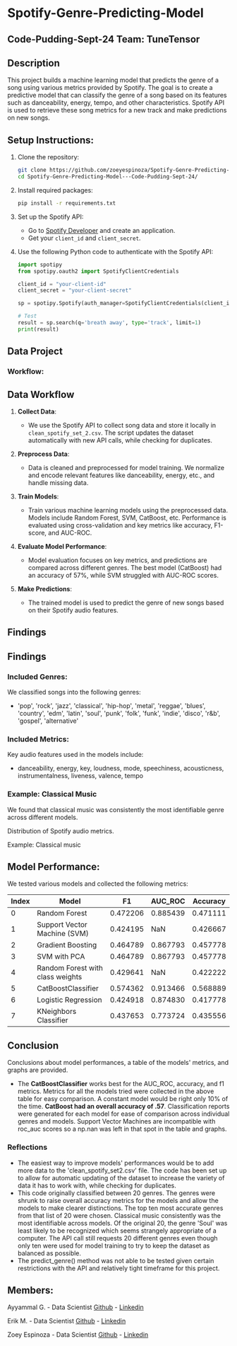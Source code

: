 # Spotify-Genre-Predicting-Model
## Code-Pudding-Sept-24 Team: TuneTensor

## Description
This project builds a machine learning model that predicts the genre of a song using various metrics provided by Spotify. The goal is to create a predictive model that can  classify the genre of a song based on its features such as danceability, energy, tempo, and other characteristics.  Spotify API is used to retrieve these song metrics for a new track and make predictions on new songs.

## Setup Instructions:
1. Clone the repository:
    ```bash
    git clone https://github.com/zoeyespinoza/Spotify-Genre-Predicting-Model---Code-Pudding-Sept-24.git
    cd Spotify-Genre-Predicting-Model---Code-Pudding-Sept-24/
    ```

2. Install required packages:
    ```bash
    pip install -r requirements.txt
    ```

3. Set up the Spotify API:
    - Go to [Spotify Developer](https://developer.spotify.com/) and create an application.
    - Get your `client_id` and `client_secret`.

4. Use the following Python code to authenticate with the Spotify API:
    ```python
    import spotipy
    from spotipy.oauth2 import SpotifyClientCredentials

    client_id = "your-client-id"
    client_secret = "your-client-secret"

    sp = spotipy.Spotify(auth_manager=SpotifyClientCredentials(client_id=client_id, client_secret=client_secret))

    # Test
    result = sp.search(q='breath away', type='track', limit=1)
    print(result)
    ```
## Data Project
### Workflow:
## Data Workflow

1. **Collect Data**:
    - We use the Spotify API to collect song data and store it locally in `clean_spotify_set_2.csv`. The script updates the dataset automatically with new API calls, while checking for duplicates.

2. **Preprocess Data**:
    - Data is cleaned and preprocessed for model training. We normalize and encode relevant features like danceability, energy, etc., and handle missing data.

3. **Train Models**:
    - Train various machine learning models using the preprocessed data. Models include Random Forest, SVM, CatBoost, etc. Performance is evaluated using cross-validation and key metrics like accuracy, F1-score, and AUC-ROC.

4. **Evaluate Model Performance**:
    - Model evaluation focuses on key metrics, and predictions are compared across different genres. The best model (CatBoost) had an accuracy of 57%, while SVM struggled with AUC-ROC scores.

5. **Make Predictions**:
    - The trained model is used to predict the genre of new songs based on their Spotify audio features.

## Findings
## Findings

### Included Genres:
We classified songs into the following genres:
- 'pop', 'rock', 'jazz', 'classical', 'hip-hop', 'metal', 'reggae', 'blues', 'country', 'edm', 'latin', 'soul', 'punk', 'folk', 'funk', 'indie', 'disco', 'r&b', 'gospel', 'alternative'

### Included Metrics:
Key audio features used in the models include:
- danceability, energy, key, loudness, mode, speechiness, acousticness, instrumentalness, liveness, valence, tempo

### Example: Classical Music
We found that classical music was consistently the most identifiable genre across different models.

Distribution of Spotify audio metrics.

Example: Classical music


## Model Performance:

We tested various models and collected the following metrics:

| Index | Model                              | F1        | AUC_ROC  | Accuracy  |
|-------|------------------------------------|-----------|----------|-----------|
| 0     | Random Forest                      | 0.472206  | 0.885439 | 0.471111  |
| 1     | Support Vector Machine (SVM)      | 0.424195  | NaN      | 0.426667  |
| 2     | Gradient Boosting                  | 0.464789  | 0.867793 | 0.457778  |
| 3     | SVM with PCA                      | 0.464789  | 0.867793 | 0.457778  |
| 4     | Random Forest with class weights    | 0.429641  | NaN      | 0.422222  |
| 5     | CatBoostClassifier                 | 0.574362  | 0.913466 | 0.568889  |
| 6     | Logistic Regression                | 0.424918  | 0.874830 | 0.417778  |
| 7     | KNeighbors Classifier              | 0.437653  | 0.773724 | 0.435556  |

## Conclusion
Conclusions about model performances, a table of the models' metrics, and graphs are provided.
- The **CatBoostClassifier** works best for the AUC_ROC, accuracy, and f1 metrics. Metrics for all the models tried were collected in the above table for easy comparison. A constant model would be right only 10% of the time. **CatBoost had an overall accuracy of .57**. Classification reports were generated for each model for ease of comparison across individual genres and models. Support Vector Machines are incompatible with roc_auc scores so a np.nan was left in that spot in the table and graphs.

### Reflections
- The easiest way to improve models' performances would be to add more data to the 'clean_spotify_set2.csv' file. The code has been set up to allow for automatic updating of the dataset to increase the variety of data it has to work with, while checking for duplicates.
- This code originally classified between 20 genres. The genres were shrunk to raise overall accuracy metrics for the models and allow the models to make clearer distinctions. The top ten most accurate genres from that list of 20 were chosen. Classical music consistently was the most identifiable across models. Of the original 20, the genre 'Soul' was least likely to be recognized which seems strangely appropriate of a computer. The API call still requests 20 different genres even though only ten were used for model training to try to keep the dataset as balanced as possible.
- The predict_genre() method was not able to be tested given certain restrictions with the API and relatively tight timeframe for this project.

## Members:

Ayyammal G. - Data Scientist [Github](https://github.com/ayyammal-g) - [Linkedin](https://www.linkedin.com/in/ayyammal-g-25462591/)

Erik M. - Data Scientist [Github](https://github.com/tempest-fugue) - [Linkedin]()

Zoey Espinoza - Data Scientist [Github](https://github.com/zoeyespinoza) - [Linkedin](https://www.linkedin.com/in/zoeyespinoza/)
